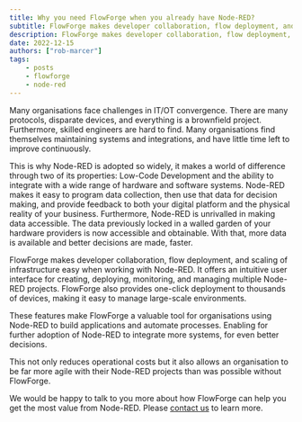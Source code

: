 ```yaml
---
title: Why you need FlowForge when you already have Node-RED?
subtitle: FlowForge makes developer collaboration, flow deployment, and scaling of infrastructure easy when working with Node-RED
description: FlowForge makes developer collaboration, flow deployment, and scaling of infrastructure easy when working with Node-RED
date: 2022-12-15
authors: ["rob-marcer"]
tags:
    - posts
    - flowforge
    - node-red
---
```


Many organisations face challenges in IT/OT convergence. There are many protocols, disparate devices, and everything is a brownfield project. Furthermore, skilled engineers are hard to find. Many organisations find themselves maintaining systems and integrations, and have little time left to improve continuously.

<!--more-->

This is why Node-RED is adopted so widely, it makes a world of difference through two of its properties: Low-Code Development and the ability to integrate with a wide range of hardware and software systems. Node-RED makes it easy to program data collection, then use that data for decision making, and provide feedback to both your digital platform and the physical reality of your business. Furthermore, Node-RED is unrivalled in making data accessible. The data previously locked in a walled garden of your hardware providers is now accessible and obtainable. With that, more data is available and better decisions are made, faster.

FlowForge makes developer collaboration, flow deployment, and scaling of infrastructure easy when working with Node-RED. It offers an intuitive user interface for creating, deploying, monitoring, and managing multiple Node-RED projects. FlowForge also provides one-click deployment to thousands of devices, making it easy to manage large-scale environments. 

These features make FlowForge a valuable tool for organisations using Node-RED to build applications and automate processes. Enabling for further adoption of Node-RED to integrate more systems, for even better decisions.

This not only reduces operational costs but it also allows an organisation to be far more agile with their Node-RED projects than was possible without FlowForge.

We would be happy to talk to you more about how FlowForge can help you get the most value from Node-RED. Please [contact us](https://flowforge.com/contact-us/) to learn more.
